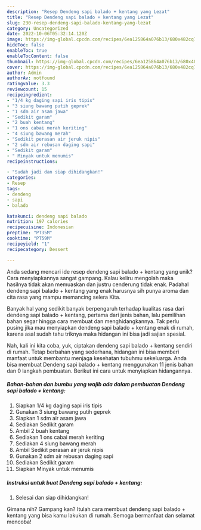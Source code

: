 ```yaml
---
description: "Resep Dendeng sapi balado + kentang yang Lezat"
title: "Resep Dendeng sapi balado + kentang yang Lezat"
slug: 230-resep-dendeng-sapi-balado-kentang-yang-lezat
category: Uncategorized
date: 2022-10-06T05:32:14.120Z
image: https://img-global.cpcdn.com/recipes/6ea125864a076b13/680x482cq70/dendeng-sapi-balado-kentang-foto-resep-utama.jpg
hideToc: false
enableToc: true
enableTocContent: false
thumbnail: https://img-global.cpcdn.com/recipes/6ea125864a076b13/680x482cq70/dendeng-sapi-balado-kentang-foto-resep-utama.jpg
cover: https://img-global.cpcdn.com/recipes/6ea125864a076b13/680x482cq70/dendeng-sapi-balado-kentang-foto-resep-utama.jpg
author: Admin
authorAv: notfound
ratingvalue: 3.3
reviewcount: 15
recipeingredient:
- "1/4 kg daging sapi iris tipis"
- "3 siung bawang putih geprek"
- "1 sdm air asam jawa"
- "Sedikit garam"
- "2 buah kentang"
- "1 ons cabai merah keriting"
- "4 siung bawang merah"
- "Sedikit perasan air jeruk nipis"
- "2 sdm air rebusan daging sapi"
- "Sedikit garam"
- " Minyak untuk menumis"
recipeinstructions:

- "Sudah jadi dan siap dihidangkan!"
categories:
- Resep
tags:
- dendeng
- sapi
- balado

katakunci: dendeng sapi balado 
nutrition: 197 calories
recipecuisine: Indonesian
preptime: "PT35M"
cooktime: "PT59M"
recipeyield: "1"
recipecategory: Dessert

---
```





Anda sedang mencari ide resep dendeng sapi balado + kentang yang unik? Cara menyiapkannya sangat gampang. Kalau keliru mengolah maka hasilnya tidak akan memuaskan dan justru cenderung tidak enak. Padahal dendeng sapi balado + kentang yang enak harusnya sih punya aroma dan cita rasa yang mampu memancing selera Kita.







Banyak hal yang sedikit banyak berpengaruh terhadap kualitas rasa dari dendeng sapi balado + kentang, pertama dari jenis bahan, lalu pemilihan bahan segar hingga cara membuat dan menghidangkannya. Tak perlu pusing jika mau menyiapkan dendeng sapi balado + kentang enak di rumah, karena asal sudah tahu triknya maka hidangan ini bisa jadi sajian spesial.






Nah, kali ini kita coba, yuk, ciptakan dendeng sapi balado + kentang sendiri di rumah. Tetap berbahan yang sederhana, hidangan ini bisa memberi manfaat untuk membantu menjaga kesehatan tubuhmu sekeluarga. Anda bisa membuat Dendeng sapi balado + kentang menggunakan 11 jenis bahan dan 0 langkah pembuatan. Berikut ini cara untuk menyiapkan hidangannya.

<!--inarticleads1-->

##### Bahan-bahan dan bumbu yang wajib ada dalam pembuatan Dendeng sapi balado + kentang:

1. Siapkan 1/4 kg daging sapi iris tipis
1. Gunakan 3 siung bawang putih geprek
1. Siapkan 1 sdm air asam jawa
1. Sediakan Sedikit garam
1. Ambil 2 buah kentang
1. Sediakan 1 ons cabai merah keriting
1. Sediakan 4 siung bawang merah
1. Ambil Sedikit perasan air jeruk nipis
1. Gunakan 2 sdm air rebusan daging sapi
1. Sediakan Sedikit garam
1. Siapkan  Minyak untuk menumis




<!--inarticleads2-->

##### Instruksi untuk buat Dendeng sapi balado + kentang:


1. Selesai dan siap dihidangkan!



Gimana nih? Gampang kan? Itulah cara membuat dendeng sapi balado + kentang yang bisa kamu lakukan di rumah. Semoga bermanfaat dan selamat mencoba!
